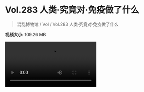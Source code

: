 # Vol.283 人类·究竟对·免疫做了什么

> 混乱博物馆 / Vol / Vol.283 人类·究竟对·免疫做了什么

**视频大小**: 109.26 MB

<div class="video"><video src="https://file.hsyhx.top/video/283.mp4" controls preload>🤔 您的浏览器不支持 video 标签</video></div>